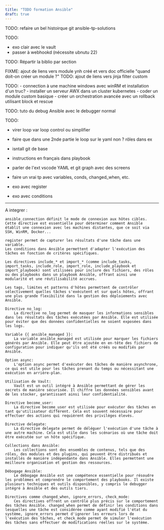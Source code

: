 ```yaml
---
title: "TODO formation Ansible" 
draft: true
---
```


TODO: refaire un bel histoirque git ansible-tp-solutions

TODO:
- exo clair avec le vault
- passer à webhookd (nécessite ubnutu 22)

TODO: Répartir la biblio par section

FIXME: ajout de liens vers module ynh créé et vers doc officielle "quand doit-on créer un module ?"
TODO: ajout de liens vers jinja filter custom

TODO:
    - connection à une machine windows avec winRM et installation d'un truc?
    - installer un serveur AWX dans un cluster kubernetes
    - coder un module custom basique
    - créer un orchestration avancée avec un rollback utilisant block et rescue
    
TODO: tuto du debug Ansible avec le debugger normal 
<!-- et https://gist.github.com/Deepakkothandan/daeb1ba8dc5b73d85ded03cb2a614e85 -->


TODO:
- virer loop var loop control ou simplifier

- faire que dans une 2nde partie le loop sur le yaml non ?
 rôles dans ex

- isntall git de base

- instructions en français dans playbook

- parler de l'ext vscode YAML et git graph avec des screens

- faire un vrai tp avec variables, conds, changed_when, etc.


- exo avec register

- exo avec conditions


---
A integrer :

    ansible_connection définit le mode de connexion aux hôtes cibles. Cette directive est essentielle pour déterminer comment Ansible établit une connexion avec les machines distantes, que ce soit via SSH, WinRM, Docker...

    register permet de capturer les résultats d'une tâche dans une variable.
    Les conditions dans Ansible permettent d'adapter l'exécution des tâches en fonction de critères spécifiques.

    Les directives include_* et import_* (comme include_tasks, import_tasks, include_role, import_role, include_playbook et import_playbook) sont utilisées pour inclure des fichiers, des rôles ou des playbooks dans un playbook Ansible, offrant ainsi une modularité et une réutilisabilité accrues.

    Les tags, limites et patterns d'hôtes permettent de contrôler sélectivement quelles tâches s'exécutent et sur quels hôtes, offrant une plus grande flexibilité dans la gestion des déploiements avec Ansible.

    Directive no_log:
        La directive no_log permet de masquer les informations sensibles dans les résultats des tâches exécutées par Ansible. Elle est utilisée pour éviter que des données confidentielles ne soient exposées dans les logs.

    Variable {{ ansible_managed }}:
        La variable ansible_managed est utilisée pour marquer les fichiers générés par Ansible. Elle peut être ajoutée en en-tête des fichiers de configuration pour indiquer qu'ils ont été créés ou modifiés par Ansible.

    Option async:
        L'option async permet d'exécuter des tâches de manière asynchrone, ce qui est utile pour les tâches prenant du temps ou nécessitant une exécution en arrière-plan.

    Utilisation de Vault:
        Vault est un outil intégré à Ansible permettant de gérer les secrets de manière sécurisée. Il chiffre les données sensibles avant de les stocker, garantissant ainsi leur confidentialité.

    Directive become_user:
        La directive become_user est utilisée pour exécuter des tâches en tant qu'utilisateur différent. Cela est souvent nécessaire pour effectuer des actions qui requièrent des privilèges élevés.

    Directive delegate:
        La directive delegate permet de déléguer l'exécution d'une tâche à une autre machine. Cela est utile dans les scénarios où une tâche doit être exécutée sur un hôte spécifique.

    Collections dans Ansible:
        Les collections sont des ensembles de contenus, tels que des rôles, des modules et des plugins, qui peuvent être distribués et installés de manière indépendante dans Ansible. Elles permettent une meilleure organisation et gestion des ressources.

    Débogage Ansible:
        Le débogage Ansible est une compétence essentielle pour résoudre les problèmes et comprendre le comportement des playbooks. Il existe plusieurs techniques et outils disponibles, y compris le debugger intégré à Ansible et des outils tiers.

    Directives comme changed_when, ignore_errors, check_mode:
        Ces directives offrent un contrôle plus précis sur le comportement des tâches Ansible. changed_when permet de définir les conditions dans lesquelles une tâche est considérée comme ayant modifié l'état du système, ignore_errors permet d'ignorer les erreurs lors de l'exécution des tâches, et check_mode permet de simuler l'exécution des tâches sans effectuer de modifications réelles sur le système.